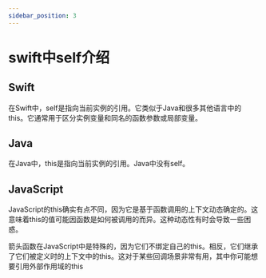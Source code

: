 ```yaml
---
sidebar_position: 3
---
```


# swift中self介绍

## Swift

在Swift中，self是指向当前实例的引用。它类似于Java和很多其他语言中的this。它通常用于区分实例变量和同名的函数参数或局部变量。

## Java

在Java中，this是指向当前实例的引用。Java中没有self。

## JavaScript

JavaScript的this确实有点不同，因为它是基于函数调用的上下文动态确定的。这意味着this的值可能因函数是如何被调用的而异。这种动态性有时会导致一些困惑。

箭头函数在JavaScript中是特殊的，因为它们不绑定自己的this。相反，它们继承了它们被定义时的上下文中的this。这对于某些回调场景非常有用，其中你可能想要引用外部作用域的this
